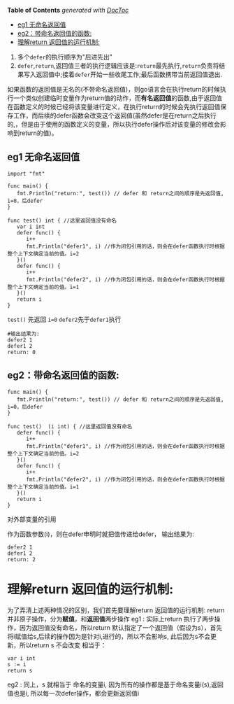<!-- START doctoc generated TOC please keep comment here to allow auto update -->
<!-- DON'T EDIT THIS SECTION, INSTEAD RE-RUN doctoc TO UPDATE -->
**Table of Contents**  *generated with [DocToc](https://github.com/thlorenz/doctoc)*

  - [eg1 无命名返回值](#eg1-%E6%97%A0%E5%91%BD%E5%90%8D%E8%BF%94%E5%9B%9E%E5%80%BC)
  - [eg2：带命名返回值的函数:](#eg2%E5%B8%A6%E5%91%BD%E5%90%8D%E8%BF%94%E5%9B%9E%E5%80%BC%E7%9A%84%E5%87%BD%E6%95%B0)
- [理解return 返回值的运行机制:](#%E7%90%86%E8%A7%A3return-%E8%BF%94%E5%9B%9E%E5%80%BC%E7%9A%84%E8%BF%90%E8%A1%8C%E6%9C%BA%E5%88%B6)

<!-- END doctoc generated TOC please keep comment here to allow auto update -->

1. 多个`defer`的执行顺序为"后进先出"
2. `defer`,`return`,返回值三者的执行逻辑应该是:`return`最先执行,`return`负责将结果写入返回值中;接着`defer`开始一些收尾工作;最后函数携带当前返回值退出.

如果函数的返回值是无名的(不带命名返回值)，则go语言会在执行return的时候执行一个类似创建临时变量作为return值的动作，而**有名返回值**的函数,由于返回值在函数定义的时候已经将该变量进行定义，在执行return的时候会先执行返回值保存工作，而后续的defer函数会改变这个返回值(虽然defer是在return之后执行的,，但是由于使用的函数定义的变量，所以执行defer操作后对该变量的修改会影响到return的值)。

## eg1 无命名返回值

```
import "fmt"  
  
func main() {  
   fmt.Println("return:", test()) // defer 和 return之间的顺序是先返回值, i=0，后defer  
}  
  
func test() int { //这里返回值没有命名  
   var i int  
   defer func() {  
      i++  
      fmt.Println("defer1", i) //作为闭包引用的话，则会在defer函数执行时根据整个上下文确定当前的值。i=2  
   }()  
   defer func() {  
      i++  
      fmt.Println("defer2", i) //作为闭包引用的话，则会在defer函数执行时根据整个上下文确定当前的值。i=1  
   }()  
   return i  
}
```

`test()` 先返回 `i=0`
`defer2`先于`defer1`执行
```
#输出结果为:
defer2 1
defer1 2
return: 0
```


## eg2：带命名返回值的函数:

```
func main() {  
   fmt.Println("return:", test()) // defer 和 return之间的顺序是先返回值, i=0，后defer  
}  
  
func test()  (i int) { //这里返回值没有命名  
   defer func() {  
      i++  
      fmt.Println("defer1", i) //作为闭包引用的话，则会在defer函数执行时根据整个上下文确定当前的值。i=2  
   }()  
   defer func() {  
      i++  
      fmt.Println("defer2", i) //作为闭包引用的话，则会在defer函数执行时根据整个上下文确定当前的值。i=1  
   }()  
   return i  
}
```

对外部变量的引用

作为函数参数(i)，则在defer申明时就把值传递给defer，
输出结果为:
```
defer2 1
defer1 2
return: 2
```
# 理解return 返回值的运行机制:

为了弄清上述两种情况的区别，我们首先要理解return 返回值的运行机制:
return 并非原子操作，分为**赋值**，和**返回值**两步操作
eg1 : 实际上return 执行了两步操作，因为返回值没有命名，所以return 默认指定了一个返回值（假设为s），首先将i赋值给s,后续的操作因为是针对i,进行的，所以不会影响s, 此后因为s不会更新，所以return s 不会改变
相当于：

```
var i int
s := i
return s
```

eg2 : 同上，s 就相当于 命名的变量i, 因为所有的操作都是基于命名变量i(s),返回值也是i, 所以每一次defer操作，都会更新返回值i